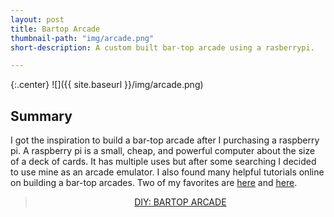 ```yaml
---
layout: post
title: Bartop Arcade
thumbnail-path: "img/arcade.png"
short-description: A custom built bar-top arcade using a rasberrypi.

---
```


{:.center}
![]({{ site.baseurl }}/img/arcade.png)

## Summary
 I got the inspiration to build a bar-top arcade after I purchasing a raspberry pi. A raspberry pi is a small, cheap, and powerful computer about the size of a deck of cards. It has multiple uses but after some searching I decided to use mine as an arcade emulator. I also found many helpful tutorials online on building a bar-top arcades. Two of my favorites are <a href = "http://www.instructables.com/id/2-Player-Bartop-Arcade-Machine-Powered-by-Pi/?ALLSTEPS">here</a> and <a href = "https://www.youtube.com/watch?v=JjN0kbcG9j0">here</a>.

<div style="text-align:center">
<blockquote class="imgur-embed-pub" lang="en" data-id="a/NyjMW"><a href="//imgur.com/NyjMW">DIY: BARTOP ARCADE</a></blockquote>
</div>
<script async src="//s.imgur.com/min/embed.js" charset="utf-8"></script>

